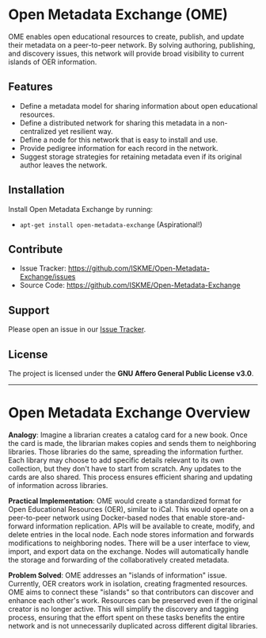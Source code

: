 # Open Metadata Exchange (OME)
OME enables open educational resources to create, publish, and update their metadata
on a peer-to-peer network.  By solving authoring, publishing, and discovery issues,
this network will provide broad visibility to current islands of OER information.

## Features
* Define a metadata model for sharing information about open educational resources.
* Define a distributed network for sharing this metadata in a non-centralized yet resilient way.
* Define a node for this network that is easy to install and use.
* Provide pedigree information for each record in the network.
* Suggest storage strategies for retaining metadata even if its original author leaves the network.

## Installation
Install Open Metadata Exchange by running:
* `apt-get install open-metadata-exchange` (Aspirational!)

## Contribute
* Issue Tracker: https://github.com/ISKME/Open-Metadata-Exchange/issues
* Source Code: https://github.com/ISKME/Open-Metadata-Exchange

## Support
Please open an issue in our [Issue Tracker](https://github.com/ISKME/Open-Metadata-Exchange/issues).

## License
The project is licensed under the __GNU Affero General Public License v3.0__.

---

# Open Metadata Exchange Overview

__Analogy__: Imagine a librarian creates a catalog card for a new
book. Once the card is made, the librarian makes copies and sends them
to neighboring libraries. Those libraries do the same, spreading the
information further. Each library may choose to add specific details
relevant to its own collection, but they don't have to start from
scratch. Any updates to the cards are also shared. This process
ensures efficient sharing and updating of information across
libraries.

__Practical Implementation__: OME would create a standardized format
for Open Educational Resources (OER), similar to iCal. This would
operate on a peer-to-peer network using Docker-based nodes that enable
store-and-forward information replication. APIs will be available to
create, modify, and delete entries in the local node. Each node stores
information and forwards modifications to neighboring nodes. There
will be a user interface to view, import, and export data on the
exchange. Nodes will automatically handle the storage and forwarding
of the collaboratively created metadata.

__Problem Solved__: OME addresses an "islands of information"
issue. Currently, OER creators work in isolation, creating fragmented
resources. OME aims to connect these "islands" so that contributors
can discover and enhance each other's work.  Resources can be
preserved even if the original creator is no longer active. This will
simplify the discovery and tagging process, ensuring that the effort
spent on these tasks benefits the entire network and is not
unnecessarily duplicated across different digital libraries.
